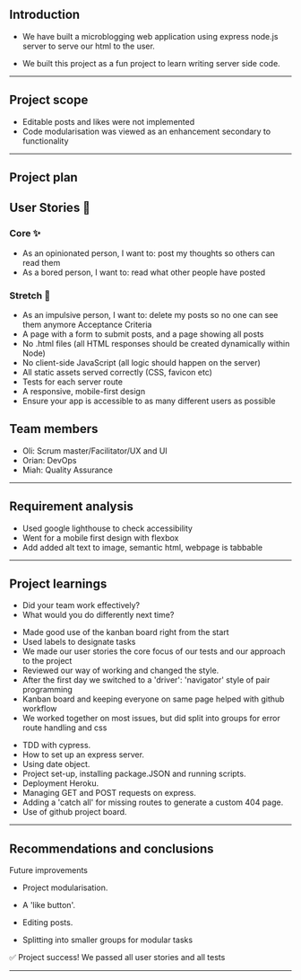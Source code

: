 ## Introduction

- We have built a microblogging web application using express node.js server to serve our html to the user.

- We built this project as a fun project to learn writing server side code.

---

## Project scope

- Editable posts and likes were not implemented
- Code modularisation was viewed as an enhancement secondary to functionality

---

## Project plan

## User Stories 👥

### Core ✨

- As an opinionated person, I want to: post my thoughts so others can read them
- As a bored person, I want to: read what other people have posted

### Stretch 🌱

- As an impulsive person, I want to: delete my posts so no one can see them anymore
  Acceptance Criteria
- A page with a form to submit posts, and a page showing all posts
- No .html files (all HTML responses should be created dynamically within Node)
- No client-side JavaScript (all logic should happen on the server)
- All static assets served correctly (CSS, favicon etc)
- Tests for each server route
- A responsive, mobile-first design
- Ensure your app is accessible to as many different users as possible

## Team members

- Oli: Scrum master/Facilitator/UX and UI
- Orian: DevOps
- Miah: Quality Assurance

---

## Requirement analysis

- Used google lighthouse to check accessibility
- Went for a mobile first design with flexbox
- Add added alt text to image, semantic html, webpage is tabbable

---

## Project learnings

- Did your team work effectively?
- What would you do differently next time?

* Made good use of the kanban board right from the start
* Used labels to designate tasks
* We made our user stories the core focus of our tests and our approach to the project
* Reviewed our way of working and changed the style.
* After the first day we switched to a 'driver': 'navigator' style of pair programming
* Kanban board and keeping everyone on same page helped with github workflow
* We worked together on most issues, but did split into groups for error route handling and css

- TDD with cypress.
- How to set up an express server.
- Using date object.
- Project set-up, installing package.JSON and running scripts.
- Deployment Heroku.
- Managing GET and POST requests on express.
- Adding a 'catch all' for missing routes to generate a custom 404 page.
- Use of github project board.

---

## Recommendations and conclusions

Future improvements

- Project modularisation.
- A 'like button'.
- Editing posts.

- Splitting into smaller groups for modular tasks

✅ Project success! We passed all user stories and all tests

---
